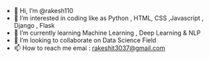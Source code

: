 - 👋 Hi, I’m @rakesh110
- 👀 I’m interested in coding like as Python , HTML, CSS ,Javascript , Django , Flask
- 🌱 I’m currently learning Machine Learning , Deep Learning & NLP
- 💞️ I’m looking to collaborate on Data Science Field
- 📫 How to reach me emai : rakeshit3037@gmail.com

<!---
rakesh110/rakesh110 is a ✨ special ✨ repository because its `README.md` (this file) appears on your GitHub profile.
You can click the Preview link to take a look at your changes.
--->
